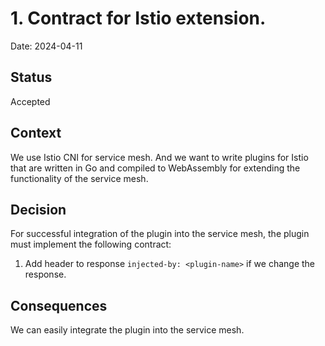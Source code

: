 # 1. Contract for Istio extension.

Date: 2024-04-11

## Status

Accepted

## Context

We use Istio CNI for service mesh. And we want to write plugins for Istio that are written in Go and compiled to WebAssembly
for extending the functionality of the service mesh.

## Decision

For successful integration of the plugin into the service mesh, the plugin must implement the following contract:

1. Add header to response `injected-by: <plugin-name>` if we change the response.

## Consequences

We can easily integrate the plugin into the service mesh.

